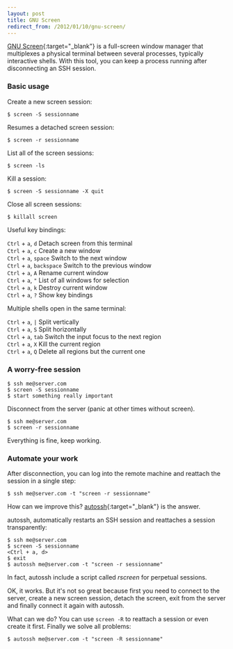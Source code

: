 ```yaml
---
layout: post
title: GNU Screen
redirect_from: /2012/01/10/gnu-screen/
---
```


[GNU Screen][1]{:target="_blank"} is a full-screen window manager that multiplexes a physical
terminal between several processes, typically interactive shells. With this
tool, you can keep a process running after disconnecting an SSH session.

### Basic usage

Create a new screen session:

    $ screen -S sessionname

Resumes a detached screen session:

    $ screen -r sessionname

List all of the screen sessions:

    $ screen -ls

Kill a session:

    $ screen -S sessionname -X quit

Close all screen sessions:

    $ killall screen

Useful key bindings:

`Ctrl` + `a`, `d` Detach screen from this terminal  
`Ctrl` + `a`, `c` Create a new window  
`Ctrl` + `a`, `space` Switch to the next window  
`Ctrl` + `a`, `backspace` Switch to the previous window  
`Ctrl` + `a`, `A` Rename current window  
`Ctrl` + `a`, `"` List of all windows for selection  
`Ctrl` + `a`, `k` Destroy current window  
`Ctrl` + `a`, `?` Show key bindings  

Multiple shells open in the same terminal:

`Ctrl` + `a`, `|` Split vertically  
`Ctrl` + `a`, `S` Split horizontally  
`Ctrl` + `a`, `tab` Switch the input focus to the next region  
`Ctrl` + `a`, `X` Kill the current region  
`Ctrl` + `a`, `Q` Delete all regions but the current one  


### A worry-free session

    $ ssh me@server.com
    $ screen -S sessionname
    $ start something really important

Disconnect from the server (panic at other times without screen).

    $ ssh me@server.com
    $ screen -r sessionname

Everything is fine, keep working.


### Automate your work

After disconnection, you can log into the remote machine and reattach the session in a single step:

    $ ssh me@server.com -t "screen -r sessionname"

How can we improve this? [autossh][2]{:target="_blank"} is the answer.

autossh, automatically restarts an SSH session and reattaches a session transparently:

    $ ssh me@server.com
    $ screen -S sessionname
    <Ctrl + a, d>
    $ exit
    $ autossh me@server.com -t "screen -r sessionname"

In fact, autossh include a script called *rscreen* for perpetual sessions.

OK, it works. But it's not so great because first you need to connect to the
server, create a new screen session, detach the screen, exit from the server
and finally connect it again with autossh.

What can we do? You can use `screen -R` to reattach a session or even create it
first. Finally we solve all problems:

    $ autossh me@server.com -t "screen -R sessionname"


[1]: http://www.gnu.org/software/screen/
[2]: http://www.harding.motd.ca/autossh/
